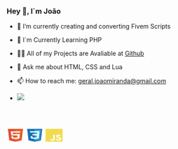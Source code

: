 ### Hey 👋, I´m João

- 🔭 I’m currently creating and converting Fivem Scripts
- 🌱 I´m Currently Learning PHP
- 👨‍💻 All of my Projects are Avaliable at <a href="https://www.github.com/JoaoMiranda2005">Github</a>
- 💬 Ask me about HTML, CSS and Lua
- 📫 How to reach me: geral.joaomiranda@gmail.com

- ![](https://komarev.com/ghpvc/?username=JoaoMiranda2005&color=ff0000&style=for-the-badge&label=Visitas)

<p align="center">
  <img height="auto" width="49%" src="https://github-readme-stats-git-masterrstaa-rickstaa.vercel.app/api?username=JoaoMiranda2005&show_icons=true&theme=dark&bg_color=00000000&count_private=true&hide_border=true&include_all_commits=true&custom_title=GitHub+Stats" alt="" />
  <img height="auto" src="https://github-readme-stats.vercel.app/api/top-langs/?username=JoaoMiranda2005&layout=compact&theme=dark&lang_count=10" alt=""/>
  <picture>
  <source media="(prefers-color-scheme: dark)" srcset="https://streak-stats.demolab.com?user=JoaoMiranda2005&theme=prussian&hide_border=true&background=00000000&stroke=DDDDDD&ring=00A86B&fire=00A86B&currStreakNum=FFFFFF&sideNums=00A86B&currStreakLabel=DDDDDD&sideLabels=DDDDDD&dates=BEBEBE">
  <source media="(prefers-color-scheme: light)" srcset="https://streak-stats.demolab.com?user=JoaoMiranda2005&theme=prussian&hide_border=true&background=00000000&stroke=CBCBCB&ring=00A86B&fire=00A86B&currStreakNum=3A3A3A&sideNums=00A86B&currStreakLabel=3A3A3A&sideLabels=3A3A3A&dates=818181">
  <img alt="" width="49%" src="">
</picture>
</p>

<div style="display: inline_block"><br>
  <img align="center" height="30" width="40" src="https://raw.githubusercontent.com/devicons/devicon/master/icons/html5/html5-original.svg">
  <img align="center" height="30" width="40" src="https://raw.githubusercontent.com/devicons/devicon/master/icons/css3/css3-original.svg">
  <img align="center" height="30" width="40" src="https://raw.githubusercontent.com/devicons/devicon/master/icons/javascript/javascript-plain.svg">
 </div>
